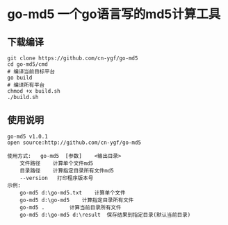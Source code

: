 # go-md5 一个go语言写的md5计算工具

## 下载编译
```shell
git clone https://github.com/cn-ygf/go-md5
cd go-md5/cmd
# 编译当前目标平台
go build
# 编译所有平台
chmod +x build.sh
./build.sh
```

## 使用说明
```shell
go-md5 v1.0.1
open source:http://github.com/cn-ygf/go-md5

使用方式:	go-md5	[参数]	<输出目录>
	文件路径	计算单个文件md5
	目录路径	计算指定目录所有文件md5
	--version	打印程序版本号
示例:
	go-md5 d:\go-md5.txt	计算单个文件
	go-md5 d:\go-md5	计算指定目录所有文件
	go-md5 .		计算当前目录所有文件
	go-md5 d:\go-md5 d:\result	保存结果到指定目录(默认当前目录)
 ```
